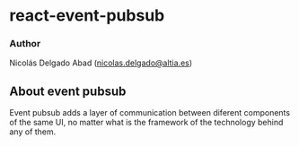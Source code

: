 # react-event-pubsub

### Author

Nicolás Delgado Abad (nicolas.delgado@altia.es)

## About event pubsub

Event pubsub adds a layer of communication between diferent components of the same UI, no matter what is the framework of the technology behind any of them.
